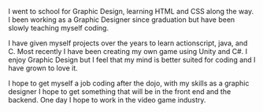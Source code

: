 I went to school for Graphic Design, learning HTML and CSS along the way. I been working as a Graphic Designer since graduation but have been slowly teaching myself coding.

I have given myself projects over the years to learn actionscript, java, and C. Most recently I have been creating my own game using Unity and C#. I enjoy Graphic Design but I feel that my mind is better suited for coding and I have grown to love it.

I hope to get myself a job coding after the dojo, with my skills as a graphic designer I hope to get something that will be in the front end and the backend. One day I hope to work in the video game industry.
